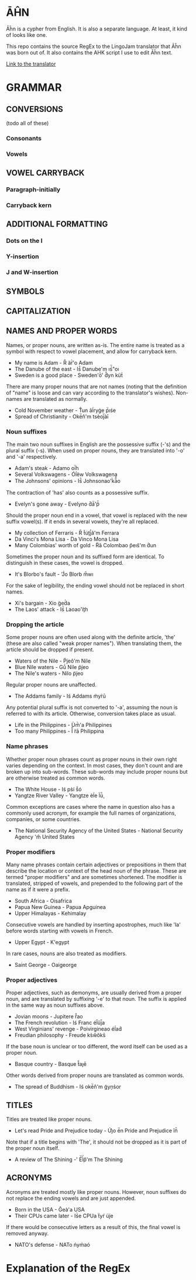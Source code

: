 
# ĀĤN

Āĥn is a cypher from English.
It is also a separate language.
At least, it kind of looks like one.

This repo contains the source RegEx to the LingoJam translator that Āĥn was born out of.
It also contains the AHK script I use to edit Āĥn text.

[Link to the translator](https://lingojam.com/TexttoA%CC%84h%CC%82n)

# GRAMMAR

## CONVERSIONS

(todo all of these)

### Consonants

### Vowels

## VOWEL CARRYBACK

### Paragraph-initially

### Carryback kern

## ADDITIONAL FORMATTING

### Dots on the I

### Y-insertion

### J and W-insertion

## SYMBOLS

## CAPITALIZATION

## NAMES AND PROPER WORDS

Names, or proper nouns, are written as-is.
The entire name is treated as a symbol with respect to vowel placement, and allow for carryback kern.
- My name is Adam - R̄ äŕ̀'o Adam
- The Danube of the east - Iś̂ Danube'm ıś́̈"oı
- Sweden is a good place - Sweden'ö̀' d̂̂yn küt́

There are many proper nouns that are not names (noting that the definition of "name" is loose and can vary according to the translator's wishes).
Non-names are translated as normally.
- Cold November weather - T̂un âĺryǵe ṕ̈ıśe
- Spread of Christianity - Oké̈n̂'m tsèoȷ̀̈àı̄

### Noun suffixes

The main two noun suffixes in English are the possessive suffix (-'s) and the plural suffix (-s).
When used on proper nouns, they are translated into '-o' and '-a' respectively.
- Adam's steak - Adamo oı́̈h
- Several Volkswagens - Óĺëw Volkswagena
- The Johnsons' opinions - Iś̂ Johnsonao'k̀à̂̍o

The contraction of 'has' also counts as a possessive suffix.
- Evelyn's gone away - Evelyno d̂á̈'p̈̄

Should the proper noun end in a vowel, that vowel is replaced with the new suffix vowel(s).
If it ends in several vowels, they're all replaced.
- My collection of Ferraris - R̄ t̂ú̧tȷ̀̂â'm Ferrara
- Da Vinci's Mona Lisa - Da Vinco Mona Lisa
- Many Colombias' worth of gold - R̈ā Colombao p̂eıŝ'm d̂un

Sometimes the proper noun and its suffixed form are identical.
To distinguish in these cases, the vowel is dropped.
- It's Blorbo's fault - 'J͛̀o Blorb m̈̃wı

For the sake of legibility, the ending vowel should not be replaced in short names.
- Xi's bargain - Xio g̈ed̈̀a
- The Laos' attack - Iś̈ Laoao'ı̧̈th

### Dropping the article

Some proper nouns are often used along with the definite article, 'the' (these are also called "weak proper names").
When translating them, the article should be dropped if present.
- Waters of the Nile - P̈ȷ́eô'm Nile
- Blue Nile waters - Gṹ Nile p̈ȷ́eo
- The Nile's waters - Nilo p̈ȷ́eo

Regular proper nouns are unaffected.
- The Addams family - Iś Addams m̈yr̀ū

Any potential plural suffix is not converted to '-a', assuming the noun is referred to with its article.
Otherwise, conversion takes place as usual.
- Life in the Philippines - Ùḿ̀'a Philippines
- Too many Philippines - Î̂ r̈ā Philippina

### Name phrases

Whether proper noun phrases count as proper nouns in their own right varies depending on the context.
In most cases, they don't count and are broken up into sub-words.
These sub-words may include proper nouns but are otherwise treated as common words.
- The White House - Iś ps̀ı́ ŝ̃ó
- Yangtze River Valley - Yangtze èĺe l̈ú̧̄

Common exceptions are cases where the name in question also has a commonly used acronym, for example the full names of organizations, companies, or some countries.
- The National Security Agency of the United States - National Security Agency 'm̂ United States

### Proper modifiers

Many name phrases contain certain adjectives or prepositions in them that describe the location or context of the head noun of the phrase.
These are termed "proper modifiers" and are sometimes shortened.
The modifier is translated, stripped of vowels, and prepended to the following part of the name as if it were a prefix.
- South Africa - Oisafrica
- Papua New Guinea - Papua Apguinea
- Upper Himalayas - Kehimalay

Consecutive vowels are handled by inserting apostrophes, much like 'la' before words starting with vowels in French.
- Upper Egypt - K'egypt

In rare cases, nouns are also treated as modifiers.
- Saint George - Oaigeorge

### Proper adjectives

Proper adjectives, such as demonyms, are usually derived from a proper noun, and are translated by suffixing '-e' to that noun.
The suffix is applied in the same way as noun suffixes above.
- Jovian moons - Jupitere r̂̂ao
- The French revolution - Iś Franc él̂ũȷ̀̂a
- West Virginians' revenge - Poivirgineao éĺad́
- Freudian philosophy - Freude ks̀ŵôks̄

If the base noun is unclear or too different, the word itself can be used as a proper noun.
- Basque country - Basque t̂̃aȷē

Other words derived from proper nouns are translated as common words.
- The spread of Buddhism - Iś oké̈n̂'m g̃yņs̀or

## TITLES

Titles are treated like proper nouns.
- Let's read Pride and Prejudice today - Úȷ͛o é̈n Pride and Prejudice ı̂n̈̄

Note that if a title begins with 'The', it should not be dropped as it is part of the proper noun itself.
- A review of The Shining -' É̈l̀́p̂'m The Shining

## ACRONYMS

Acronyms are treated mostly like proper nouns.
However, noun suffixes do not replace the ending vowels and are just appended.
- Born in the USA - Ĝeà'a USA
- Their CPUs came later - Iś̀e CPUa ẗyŕ üȷ́e

If there would be consecutive letters as a result of this, the final vowel is removed anyway.
- NATO's defense - NATo ńyḿaó

# Explanation of the RegEx
